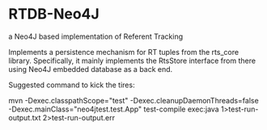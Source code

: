 # RTDB-Neo4J
a Neo4J based implementation of Referent Tracking

Implements a persistence mechanism for RT tuples from the rts_core library. Specifically, it mainly implements the RtsStore interface from there using Neo4J embedded database as a back end.

Suggested command to kick the tires:

mvn -Dexec.classpathScope="test" -Dexec.cleanupDaemonThreads=false -Dexec.mainClass="neo4jtest.test.App" test-compile exec:java 1>test-run-output.txt 2>test-run-output.err
